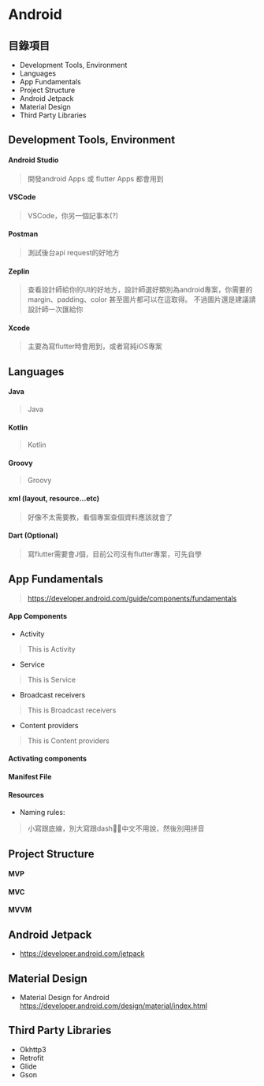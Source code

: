 # Android

## 目錄項目
  * Development Tools, Environment
  * Languages
  * App Fundamentals
  * Project Structure
  * Android Jetpack
  * Material Design
  * Third Party Libraries

## Development Tools, Environment

  #### Android Studio
  > 開發android Apps 或 flutter Apps 都會用到

  #### VSCode
  > VSCode，你另一個記事本(?)

  #### Postman
  > 測試後台api request的好地方

  #### Zeplin
  > 查看設計師給你的UI的好地方，設計師選好類別為android專案，你需要的margin、padding、color 甚至圖片都可以在這取得。
  不過圖片還是建議請設計師一次匯給你

  #### Xcode
  > 主要為寫flutter時會用到，或者寫純iOS專案

## Languages

  #### Java
  > Java

  #### Kotlin
  > Kotlin

  #### Groovy
  > Groovy

  #### xml (layout, resource...etc)
  > 好像不太需要教，看個專案查個資料應該就會了

  #### Dart (Optional)
  > 寫flutter需要會J個，目前公司沒有flutter專案，可先自學

## App Fundamentals
  > https://developer.android.com/guide/components/fundamentals

  #### App Components

  * Activity
  > This is Activity

  * Service
  > This is Service

  * Broadcast receivers
  > This is Broadcast receivers

  * Content providers
  > This is Content providers

  #### Activating components

  #### Manifest File

  #### Resources
  
  * Naming rules:
  > 小寫跟底線，別大寫跟dash，中文不用說，然後別用拼音


## Project Structure

  #### MVP

  #### MVC

  #### MVVM

## Android Jetpack

  * https://developer.android.com/jetpack

## Material Design

  * Material Design for Android https://developer.android.com/design/material/index.html

## Third Party Libraries

  * Okhttp3
  * Retrofit
  * Glide
  * Gson


